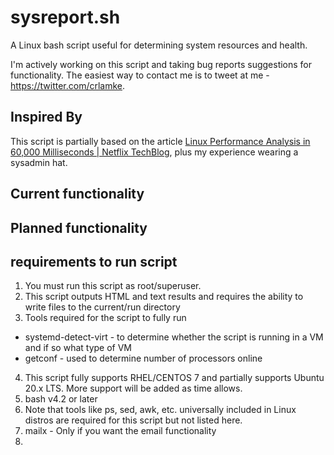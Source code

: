# sysreport.sh
A Linux bash script useful for determining system resources and health.

I'm actively working on this script and taking bug reports suggestions for functionality. The easiest way to contact me is to tweet at me - https://twitter.com/crlamke.

## Inspired By
This script is partially based on the article [Linux Performance Analysis in 60,000 Milliseconds | Netflix TechBlog](https://netflixtechblog.com/linux-performance-analysis-in-60-000-milliseconds-accc10403c55), plus my experience wearing a sysadmin hat.

## Current functionality 

## Planned functionality

## requirements to run script 
1. You must run this script as root/superuser.
2. This script outputs HTML and text results and requires the ability to write files to the current/run directory
3. Tools required for the script to fully run
  * systemd-detect-virt - to determine whether the script is running in a VM and if so what type of VM
  * getconf - used to determine number of processors online
4. This script fully supports RHEL/CENTOS 7 and partially supports Ubuntu 20.x LTS. More support will be added as time allows.
5. bash v4.2 or later
6. Note that tools like ps, sed, awk, etc. universally included in Linux distros are required for this script but not listed here.
7. mailx - Only if you want the email functionality
8.   
 
